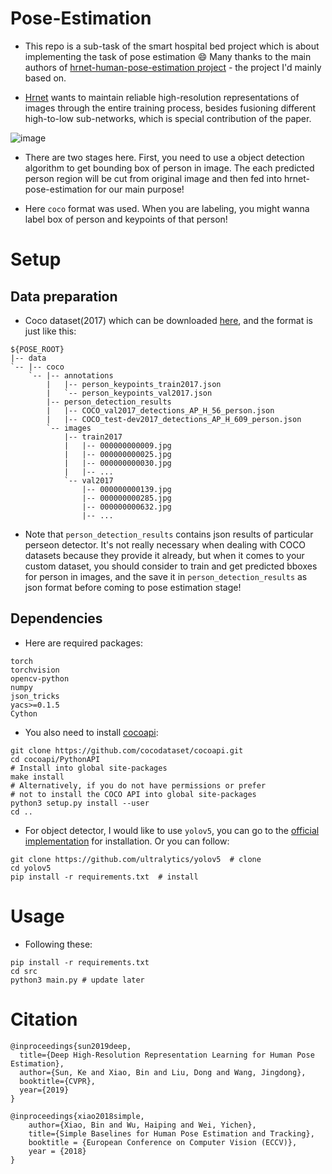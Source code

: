 Pose-Estimation
=====

- This repo is a sub-task of the smart hospital bed project which is about implementing the task of pose estimation :smile: Many thanks to the main authors of [hrnet-human-pose-estimation project](https://github.com/HRNet/HRNet-Human-Pose-Estimation) - the project I'd mainly based on.

- [Hrnet](https://arxiv.org/pdf/1902.09212.pdf) wants to maintain reliable high-resolution representations of images through the entire training process, besides fusioning different high-to-low sub-networks, which is special contribution of the paper. 

![image](https://user-images.githubusercontent.com/61444616/150523678-45585974-a960-474f-8166-ffb51009f38b.png)

- There are two stages here. First, you need to use a object detection algorithm to get bounding box of person in image. The each predicted person region will be cut from original image and then fed into hrnet-pose-estimation for our main purpose!

- Here `coco` format was used. When you are labeling, you might wanna label box of person and keypoints of that person!

# Setup
## Data preparation
- Coco dataset(2017) which can be downloaded [here](https://cocodataset.org/#download), and the format is just like this:
```
${POSE_ROOT}
|-- data
`-- |-- coco
    `-- |-- annotations
        |   |-- person_keypoints_train2017.json
        |   `-- person_keypoints_val2017.json
        |-- person_detection_results
        |   |-- COCO_val2017_detections_AP_H_56_person.json
        |   |-- COCO_test-dev2017_detections_AP_H_609_person.json
        `-- images
            |-- train2017
            |   |-- 000000000009.jpg
            |   |-- 000000000025.jpg
            |   |-- 000000000030.jpg
            |   |-- ... 
            `-- val2017
                |-- 000000000139.jpg
                |-- 000000000285.jpg
                |-- 000000000632.jpg
                |-- ... 
```
- Note that `person_detection_results` contains json results of particular perseon detector. It's not really necessary when dealing with COCO datasets because they provide it already, but when it comes to your custom dataset, you should consider to train and get predicted bboxes for person in images, and the save it in `person_detection_results` as json format before coming to pose estimation stage!

## Dependencies
- Here are required packages:
```angular2html
torch
torchvision
opencv-python
numpy
json_tricks
yacs>=0.1.5
Cython
```
- You also need to install [cocoapi](https://github.com/cocodataset/cocoapi):
```
git clone https://github.com/cocodataset/cocoapi.git
cd cocoapi/PythonAPI
# Install into global site-packages
make install
# Alternatively, if you do not have permissions or prefer
# not to install the COCO API into global site-packages
python3 setup.py install --user
cd ..
```
- For object detector, I would like to use `yolov5`, you can go to the [official implementation](https://github.com/ultralytics/yolov5) for installation. Or you can follow:
```
git clone https://github.com/ultralytics/yolov5  # clone
cd yolov5
pip install -r requirements.txt  # install

``` 

# Usage 

- Following these:
```angular2html
pip install -r requirements.txt
cd src
python3 main.py # update later
```

# Citation
```
@inproceedings{sun2019deep,
  title={Deep High-Resolution Representation Learning for Human Pose Estimation},
  author={Sun, Ke and Xiao, Bin and Liu, Dong and Wang, Jingdong},
  booktitle={CVPR},
  year={2019}
}

@inproceedings{xiao2018simple,
    author={Xiao, Bin and Wu, Haiping and Wei, Yichen},
    title={Simple Baselines for Human Pose Estimation and Tracking},
    booktitle = {European Conference on Computer Vision (ECCV)},
    year = {2018}
}
```
